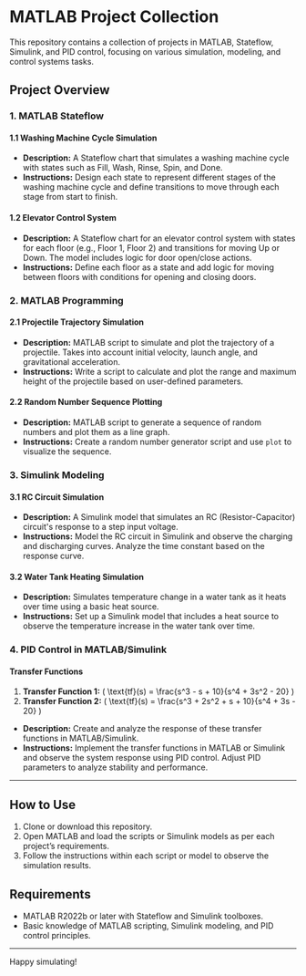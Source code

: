 
# MATLAB Project Collection 

This repository contains a collection of projects in MATLAB, Stateflow, Simulink, and PID control, focusing on various simulation, modeling, and control systems tasks.

## Project Overview

### 1. MATLAB Stateflow

#### 1.1 Washing Machine Cycle Simulation
- **Description:** A Stateflow chart that simulates a washing machine cycle with states such as Fill, Wash, Rinse, Spin, and Done.
- **Instructions:** Design each state to represent different stages of the washing machine cycle and define transitions to move through each stage from start to finish.

#### 1.2 Elevator Control System
- **Description:** A Stateflow chart for an elevator control system with states for each floor (e.g., Floor 1, Floor 2) and transitions for moving Up or Down. The model includes logic for door open/close actions.
- **Instructions:** Define each floor as a state and add logic for moving between floors with conditions for opening and closing doors.

### 2. MATLAB Programming

#### 2.1 Projectile Trajectory Simulation
- **Description:** MATLAB script to simulate and plot the trajectory of a projectile. Takes into account initial velocity, launch angle, and gravitational acceleration.
- **Instructions:** Write a script to calculate and plot the range and maximum height of the projectile based on user-defined parameters.

#### 2.2 Random Number Sequence Plotting
- **Description:** MATLAB script to generate a sequence of random numbers and plot them as a line graph.
- **Instructions:** Create a random number generator script and use `plot` to visualize the sequence.

### 3. Simulink Modeling

#### 3.1 RC Circuit Simulation
- **Description:** A Simulink model that simulates an RC (Resistor-Capacitor) circuit's response to a step input voltage.
- **Instructions:** Model the RC circuit in Simulink and observe the charging and discharging curves. Analyze the time constant based on the response curve.

#### 3.2 Water Tank Heating Simulation
- **Description:** Simulates temperature change in a water tank as it heats over time using a basic heat source.
- **Instructions:** Set up a Simulink model that includes a heat source to observe the temperature increase in the water tank over time.

### 4. PID Control in MATLAB/Simulink

#### Transfer Functions
1. **Transfer Function 1:** \( \text{tf}(s) = \frac{s^3 - s + 10}{s^4 + 3s^2 - 20} \)
2. **Transfer Function 2:** \( \text{tf}(s) = \frac{s^3 + 2s^2 + s + 10}{s^4 + 3s - 20} \)

- **Description:** Create and analyze the response of these transfer functions in MATLAB/Simulink.
- **Instructions:** Implement the transfer functions in MATLAB or Simulink and observe the system response using PID control. Adjust PID parameters to analyze stability and performance.

---

## How to Use

1. Clone or download this repository.
2. Open MATLAB and load the scripts or Simulink models as per each project’s requirements.
3. Follow the instructions within each script or model to observe the simulation results.

## Requirements

- MATLAB R2022b or later with Stateflow and Simulink toolboxes.
- Basic knowledge of MATLAB scripting, Simulink modeling, and PID control principles.

---

Happy simulating!

